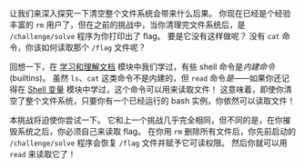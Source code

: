 让我们来深入探究一下清空整个文件系统会带来什么后果。
你现在已经是个经验丰富的 `rm` 用户了，但在之前的挑战中，当你清理完文件系统后，是 `/challenge/solve` 程序为你打印出了 flag。
要是它没有这样做呢？
没有 `cat` 命令，你该如何读取那个 `/flag` 文件呢？

回想一下，在 [学习和理解文档](./man) 模块中我们学过，有些 shell 命令是*内建命令* (builtins)。
虽然 `ls`、`cat` 这类命令不是内建的，但 `read` 命令*是*——如果你还记得在 [Shell 变量](./variables) 模块中学过，这个命令可以用来读取文件！
这意味着，即使你清空了整个文件系统，只要你有一个已经运行的 bash 实例，你依然可以读取文件！

本挑战将迫使你尝试一下。
它和上一个挑战几乎完全相同，但不同的是，在你摧毁系统之后，你必须自己来读取 flag。
在你用 `rm` 删除所有文件后，你先前启动的 `/challenge/solve` 程序会恢复 `/flag` 文件并赋予它可读权限。
然后你就可以用 `read` 来读取它了！
